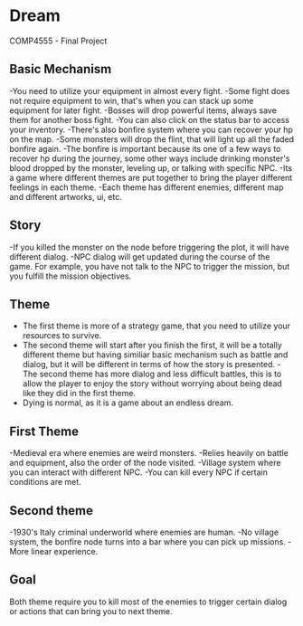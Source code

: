 # Dream
COMP4555 - Final Project

## Basic Mechanism
-You need to utilize your equipment in almost every fight.
-Some fight does not require equipment to win, that's when you can stack up some equipment for later fight.
-Bosses will drop powerful items, always save them for another boss fight.
-You can also click on the status bar to access your inventory.
-There's also bonfire system where you can recover your hp on the map.
-Some monsters will drop the flint, that will light up all the faded bonfire again.
-The bonfire is important because its one of a few ways to recover hp during the journey, some other ways include drinking monster's blood dropped by the monster, leveling up, or talking with specific NPC.
-Its a game where different themes are put together to bring the player different feelings in each theme.
-Each theme has different enemies, different map and different artworks, ui, etc.

## Story
-If you killed the monster on the node before triggering the plot, it will have different dialog.
-NPC dialog will get updated during the course of the game. For example, you have not talk to the NPC to trigger the mission, but you fulfill the mission objectives.

## Theme
- The first theme is more of a strategy game, that you need to utilize your resources to survive.
- The second theme will start after you finish the first, it will be a totally different theme but having similiar basic mechanism such as battle and dialog, but it will be different in terms of how the story is presented.
-The second theme has more dialog and less difficult battles, this is to allow the player to enjoy the story without worrying about being dead like they did in the first theme.
- Dying is normal, as it is a game about an endless dream.

## First Theme
-Medieval era where enemies are weird monsters.
-Relies heavily on battle and equipment, also the order of the node visited.
-Village system where you can interact with different NPC.
-You can kill every NPC if certain conditions are met.

## Second theme
-1930's Italy criminal underworld where enemies are human.
-No village system, the bonfire node turns into a bar where you can pick up missions.
-More linear experience.

## Goal
Both theme require you to kill most of the enemies to trigger certain dialog or actions that can bring you to next theme.